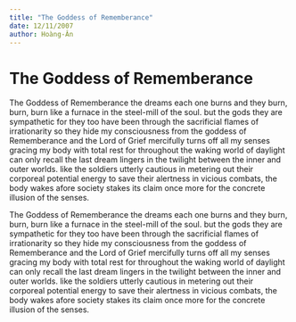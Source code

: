 ```yaml
---
title: "The Goddess of Rememberance"
date: 12/11/2007
author: Hoàng-Ân
---
```


# The Goddess of Rememberance

The Goddess of Rememberance
     the dreams
     each one burns
and they burn, burn, burn
like a furnace in the
steel-mill of the soul.
     but the gods
they are sympathetic for
they too have been through the
sacrificial flames of irrationarity
so they hide my consciousness
from the goddess of Rememberance
     and the Lord of Grief
mercifully turns off all my senses
gracing my body with total rest
for throughout the waking world of daylight
can only recall the last dream
lingers in the twilight between
the inner and outer worlds.
like the soldiers utterly cautious in
metering out their corporeal potential energy
to save their alertness in vicious combats,
the body wakes afore society
stakes its claim once more
for the concrete illusion of the senses.

The Goddess of Rememberance
     the dreams
     each one burns
and they burn, burn, burn
like a furnace in the
steel-mill of the soul.
     but the gods
they are sympathetic for
they too have been through the
sacrificial flames of irrationarity
so they hide my consciousness
from the goddess of Rememberance
     and the Lord of Grief
mercifully turns off all my senses
gracing my body with total rest
for throughout the waking world of daylight
can only recall the last dream
lingers in the twilight between
the inner and outer worlds.
like the soldiers utterly cautious in
metering out their corporeal potential energy
to save their alertness in vicious combats,
the body wakes afore society
stakes its claim once more
for the concrete illusion of the senses.
